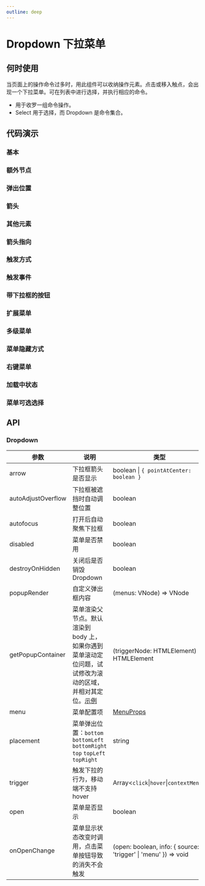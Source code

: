 ```yaml
---
outline: deep
---
```


# Dropdown 下拉菜单

## 何时使用

当页面上的操作命令过多时，用此组件可以收纳操作元素。点击或移入触点，会出现一个下拉菜单。可在列表中进行选择，并执行相应的命令。

- 用于收罗一组命令操作。
- Select 用于选择，而 Dropdown 是命令集合。

## 代码演示

### 基本

<demo vue="dropdown/basic.vue"></demo>

### 额外节点

<demo vue="dropdown/extra.vue" version="5.21.0"></demo>

### 弹出位置

<demo vue="dropdown/placement.vue"></demo>

### 箭头

<demo vue="dropdown/arrow.vue"></demo>

### 其他元素

<demo vue="dropdown/item.vue"></demo>

### 箭头指向

<demo vue="dropdown/arrow-center.vue"></demo>

### 触发方式

<demo vue="dropdown/trigger.vue"></demo>

### 触发事件

<demo vue="dropdown/event.vue"></demo>

### 带下拉框的按钮

<demo vue="dropdown/dropdown-button.vue"></demo>

### 扩展菜单

<demo vue="dropdown/custom-dropdown.vue"></demo>

### 多级菜单

<demo vue="dropdown/sub-menu.vue"></demo>

### 菜单隐藏方式

<demo vue="dropdown/overlay-open.vue"></demo>

### 右键菜单

<demo vue="dropdown/context-menu.vue"></demo>

### 加载中状态

<demo vue="dropdown/loading.vue"></demo>

### 菜单可选选择

<demo vue="dropdown/selectable.vue"></demo>

## API

### Dropdown

| 参数 | 说明 | 类型 | 默认值 | 版本 |
| --- | --- | --- | --- | --- |
| arrow | 下拉框箭头是否显示 | boolean \| `{ pointAtCenter: boolean }` | false |  |
| autoAdjustOverflow | 下拉框被遮挡时自动调整位置 | boolean | true | 5.2.0 |
| autofocus | 打开后自动聚焦下拉框 | boolean | false |  |
| disabled | 菜单是否禁用 | boolean | - |  |
| destroyOnHidden | 关闭后是否销毁 Dropdown | boolean | false | 5.25.0 |
| popupRender | 自定义弹出框内容 | (menus: VNode) => VNode | - | 5.25.0 |
| getPopupContainer | 菜单渲染父节点。默认渲染到 body 上，如果你遇到菜单滚动定位问题，试试修改为滚动的区域，并相对其定位。[示例](https://codepen.io/afc163/pen/zEjNOy?editors=0010) | (triggerNode: HTMLElement) => HTMLElement | () => document.body |  |
| menu | 菜单配置项 | [MenuProps](/components/menu#api) | - |  |
| placement | 菜单弹出位置：`bottom` `bottomLeft` `bottomRight` `top` `topLeft` `topRight` | string | `bottomLeft` |  |
| trigger | 触发下拉的行为，移动端不支持 hover | Array&lt;`click`\|`hover`\|`contextMenu`> | \[`hover`] |  |
| open | 菜单是否显示 | boolean | - |  |
| onOpenChange | 菜单显示状态改变时调用，点击菜单按钮导致的消失不会触发 | (open: boolean, info: { source: 'trigger' \| 'menu' }) => void | - | `info.source`: 5.11.0 |
